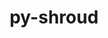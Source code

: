 ---
title: "py-shroud"
layout: cache
categories: [package, develop]
meta: {"compilers": ["gcc@7.5.0"], "num_specs": 17, "num_specs_by_stack": {"radiuss": 17, "root": 17}, "oss": ["ubuntu18.04"], "platforms": ["linux"], "stacks": ["radiuss", "root"], "targets": ["x86_64_v3"], "versions": ["0.12.2"]}
spec_details: [{"compiler": "gcc@7.5.0", "hash": "5g67kdoqshk2eoibc5p32p56kobkfoct", "os": "ubuntu18.04", "platform": "linux", "size": "-", "stacks": ["radiuss", "root"], "target": "x86_64_v3", "variants": ["build_system=python_pip"], "versions": ["0.12.2"]}, {"compiler": "gcc@7.5.0", "hash": "5oum3tsnpf3xu7y3uzrlhskkv4db3pws", "os": "ubuntu18.04", "platform": "linux", "size": "-", "stacks": ["radiuss", "root"], "target": "x86_64_v3", "variants": ["build_system=python_pip"], "versions": ["0.12.2"]}, {"compiler": "gcc@7.5.0", "hash": "ay2rxy2jgt6fj7d7gw5qxvj3bsqfdqkp", "os": "ubuntu18.04", "platform": "linux", "size": "-", "stacks": ["radiuss", "root"], "target": "x86_64_v3", "variants": ["build_system=python_pip"], "versions": ["0.12.2"]}, {"compiler": "gcc@7.5.0", "hash": "c2q3itl5pkienikuf5keyzicdggney3u", "os": "ubuntu18.04", "platform": "linux", "size": "-", "stacks": ["radiuss", "root"], "target": "x86_64_v3", "variants": ["build_system=python_pip"], "versions": ["0.12.2"]}, {"compiler": "gcc@7.5.0", "hash": "d4uyk3abjtbph7nklsam2lokajlp6xsp", "os": "ubuntu18.04", "platform": "linux", "size": "-", "stacks": ["radiuss", "root"], "target": "x86_64_v3", "variants": ["build_system=python_pip"], "versions": ["0.12.2"]}, {"compiler": "gcc@7.5.0", "hash": "g5cw34vj5k5t66bfy665h43rn5qdx7ii", "os": "ubuntu18.04", "platform": "linux", "size": "-", "stacks": ["radiuss", "root"], "target": "x86_64_v3", "variants": ["build_system=python_pip"], "versions": ["0.12.2"]}, {"compiler": "gcc@7.5.0", "hash": "gueh343gcofptqpydoa5vmedqxipwrtt", "os": "ubuntu18.04", "platform": "linux", "size": "-", "stacks": ["radiuss", "root"], "target": "x86_64_v3", "variants": ["build_system=python_pip"], "versions": ["0.12.2"]}, {"compiler": "gcc@7.5.0", "hash": "ibad44davme4e7q7l4fbq5lcfhvm7xso", "os": "ubuntu18.04", "platform": "linux", "size": "-", "stacks": ["radiuss", "root"], "target": "x86_64_v3", "variants": ["build_system=python_pip"], "versions": ["0.12.2"]}, {"compiler": "gcc@7.5.0", "hash": "indftobowzf3xumsgy5o3pvofleaa55b", "os": "ubuntu18.04", "platform": "linux", "size": "-", "stacks": ["radiuss", "root"], "target": "x86_64_v3", "variants": ["build_system=python_pip"], "versions": ["0.12.2"]}, {"compiler": "gcc@7.5.0", "hash": "j2jdxy5sq24vcsgk2sq6ruowjso73m7s", "os": "ubuntu18.04", "platform": "linux", "size": "-", "stacks": ["radiuss", "root"], "target": "x86_64_v3", "variants": ["build_system=python_pip"], "versions": ["0.12.2"]}, {"compiler": "gcc@7.5.0", "hash": "k4pkx5zznhayukcmj4dcqkhb52mo5qmj", "os": "ubuntu18.04", "platform": "linux", "size": "-", "stacks": ["radiuss", "root"], "target": "x86_64_v3", "variants": ["build_system=python_pip"], "versions": ["0.12.2"]}, {"compiler": "gcc@7.5.0", "hash": "kyppmnzang6sdazlj44tqxczrzfbvet6", "os": "ubuntu18.04", "platform": "linux", "size": "-", "stacks": ["radiuss", "root"], "target": "x86_64_v3", "variants": ["build_system=python_pip"], "versions": ["0.12.2"]}, {"compiler": "gcc@7.5.0", "hash": "lx7ahcqdgsfqgdrzh5bc5m2ce3aogn4t", "os": "ubuntu18.04", "platform": "linux", "size": "-", "stacks": ["radiuss", "root"], "target": "x86_64_v3", "variants": ["build_system=python_pip"], "versions": ["0.12.2"]}, {"compiler": "gcc@7.5.0", "hash": "n4uzvi4a4ig3atm3l6vdgvgfzfo3olyz", "os": "ubuntu18.04", "platform": "linux", "size": "-", "stacks": ["radiuss", "root"], "target": "x86_64_v3", "variants": ["build_system=python_pip"], "versions": ["0.12.2"]}, {"compiler": "gcc@7.5.0", "hash": "ndsbw56ektro56miguurtbn2bnnwtrc5", "os": "ubuntu18.04", "platform": "linux", "size": "-", "stacks": ["radiuss", "root"], "target": "x86_64_v3", "variants": ["build_system=python_pip"], "versions": ["0.12.2"]}, {"compiler": "gcc@7.5.0", "hash": "wtopm7rgacx6d3ecf3d4cw2ztgxshkll", "os": "ubuntu18.04", "platform": "linux", "size": "-", "stacks": ["radiuss", "root"], "target": "x86_64_v3", "variants": ["build_system=python_pip"], "versions": ["0.12.2"]}, {"compiler": "gcc@7.5.0", "hash": "zfylbabtp4bgx74nfh4xhrd63tnixp4z", "os": "ubuntu18.04", "platform": "linux", "size": "-", "stacks": ["radiuss", "root"], "target": "x86_64_v3", "variants": ["build_system=python_pip"], "versions": ["0.12.2"]}]
---
